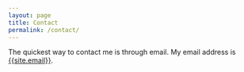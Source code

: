 ```yaml
---
layout: page
title: Contact
permalink: /contact/
---
```


The quickest way to contact me is through email. My email address is [{{site.email}}](mailto:nathan@nathanroberts.com).

